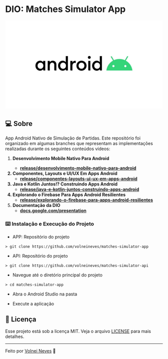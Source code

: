 # DIO: Matches Simulator App

![Logo do Markdown](./assets/mobile.jpg)

## :computer: Sobre

App Android Nativo de Simulação de Partidas. Este repositório foi organizado em algumas branches que representam as implementações realizadas durante os seguintes conteúdos vídeos:

1. <b>Desenvolvimento Mobile Nativo Para Android
   - [release/desenvolvimento-mobile-nativo-para-android](https://github.com/digitalinnovationone/matches-simulator-app/tree/release/desenvolvimento-mobile-nativo-para-android)
1. Componentes, Layouts e UI/UX Em Apps Android
   - [release/componentes-layouts-ui-ux-em-apps-android](https://github.com/digitalinnovationone/matches-simulator-app/tree/release/componentes-layouts-ui-ux-em-apps-android)
1. Java e Kotlin Juntos!? Construindo Apps Android
   - [release/java-e-kotlin-juntos-construindo-apps-android](https://github.com/digitalinnovationone/matches-simulator-app/tree/release/java-e-kotlin-juntos-construindo-apps-android)
1. Explorando o Firebase Para Apps Android Resilientes
   - [release/explorando-o-firebase-para-apps-android-resilientes](https://github.com/digitalinnovationone/matches-simulator-app/tree/release/explorando-o-firebase-para-apps-android-resilientes)
1. Documentação da DIO 
   - [docs.google.com/presentation](https://docs.google.com/presentation/d/12fe7wVtOs-vXnzzX-_ywEpq4p-BYkPS1/edit#slide=id.p2) </b>


### :keyboard: Instalação e Execução do Projeto

- APP: Repositório do projeto 

```
> git clone https://github.com/volneineves/matches-simulator-app
```

- API: Repositório do projeto 

```
> git clone https://github.com/volneineves/matches-simulator-api
```

- Navegue até o diretório principal do projeto

```
> cd matches-simulator-app
```

- Abra o Android Studio na pasta

- Execute a aplicação

## :memo: Licença

Esse projeto está sob a licença MIT. Veja o arquivo [LICENSE](https://github.com/git/git-scm.com/blob/master/MIT-LICENSE.txt) para mais detalhes.

---

Feito por <a href="https://www.linkedin.com/in/volnei-neves">Volnei Neves</a> :wave:

